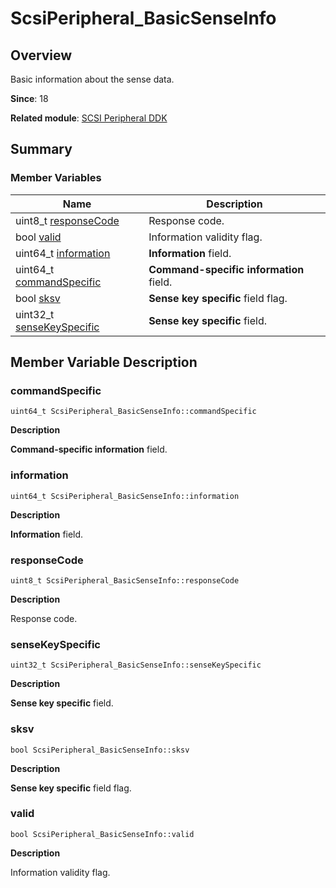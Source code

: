 # ScsiPeripheral_BasicSenseInfo


## Overview

Basic information about the sense data.

**Since**: 18

**Related module**: [SCSI Peripheral DDK](_s_c_s_i.md)


## Summary


### Member Variables

| Name| Description| 
| -------- | -------- |
| uint8_t [responseCode](#responsecode) | Response code.| 
| bool [valid](#valid) | Information validity flag.| 
| uint64_t [information](#information) | **Information** field.| 
| uint64_t [commandSpecific](#commandspecific) | **Command-specific information** field.| 
| bool [sksv](#sksv) | **Sense key specific** field flag.| 
| uint32_t [senseKeySpecific](#sensekeyspecific) | **Sense key specific** field.| 


## Member Variable Description


### commandSpecific

```
uint64_t ScsiPeripheral_BasicSenseInfo::commandSpecific
```

**Description**

**Command-specific information** field.


### information

```
uint64_t ScsiPeripheral_BasicSenseInfo::information
```

**Description**

**Information** field.


### responseCode

```
uint8_t ScsiPeripheral_BasicSenseInfo::responseCode
```

**Description**

Response code.


### senseKeySpecific

```
uint32_t ScsiPeripheral_BasicSenseInfo::senseKeySpecific
```

**Description**

**Sense key specific** field.


### sksv

```
bool ScsiPeripheral_BasicSenseInfo::sksv
```

**Description**

**Sense key specific** field flag.


### valid

```
bool ScsiPeripheral_BasicSenseInfo::valid
```

**Description**

Information validity flag.
